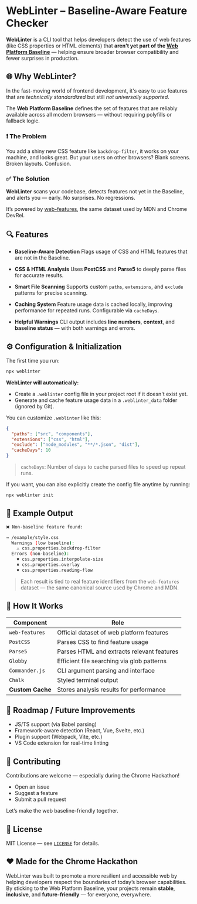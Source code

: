 # WebLinter – Baseline-Aware Feature Checker

**WebLinter** is a CLI tool that helps developers detect the use of web features (like CSS properties or HTML elements) that **aren’t yet part of the [Web Platform Baseline](https://developer.chrome.com/blog/web-platform-baseline/)** — helping ensure broader browser compatibility and fewer surprises in production.

## 🌐 Why WebLinter?

In the fast-moving world of frontend development, it's easy to use features that are *technically standardized* but still *not universally supported*.

The **Web Platform Baseline** defines the set of features that are reliably available across all modern browsers — without requiring polyfills or fallback logic.

### ❗ The Problem

You add a shiny new CSS feature like `backdrop-filter`, it works on your machine, and looks great. But your users on other browsers? Blank screens. Broken layouts. Confusion.

### ✅ The Solution

**WebLinter** scans your codebase, detects features not yet in the Baseline, and alerts you — early. No surprises. No regressions.

It’s powered by [web-features](https://github.com/web-platform-dx/web-features), the same dataset used by MDN and Chrome DevRel.

## 🔍 Features

* **Baseline-Aware Detection**
  Flags usage of CSS and HTML features that are not in the Baseline.

* **CSS & HTML Analysis**
  Uses **PostCSS** and **Parse5** to deeply parse files for accurate results.

* **Smart File Scanning**
  Supports custom `paths`, `extensions`, and `exclude` patterns for precise scanning.

* **Caching System**
  Feature usage data is cached locally, improving performance for repeated runs. Configurable via `cacheDays`.

* **Helpful Warnings**
  CLI output includes **line numbers**, **context**, and **baseline status** — with both warnings and errors.

## ⚙️ Configuration & Initialization

The first time you run:

```bash
npx weblinter
```

**WebLinter will automatically:**

* Create a `.weblinter` config file in your project root if it doesn't exist yet.
* Generate and cache feature usage data in a `.weblinter_data` folder (ignored by Git).

You can customize `.weblinter` like this:

```json
{
  "paths": ["src", "components"],
  "extensions": ["css", "html"],
  "exclude": ["node_modules", "**/*.json", "dist"],
  "cacheDays": 10
}
```

> `cacheDays`: Number of days to cache parsed files to speed up repeat runs.

If you want, you can also explicitly create the config file anytime by running:

```bash
npx weblinter init
```

## 🧪 Example Output

```bash
❌ Non-baseline feature found:

→ /example/style.css
  Warnings (low baseline):
    ⚠ css.properties.backdrop-filter
  Errors (non-baseline):
    ✖ css.properties.interpolate-size
    ✖ css.properties.overlay
    ✖ css.properties.reading-flow
```

> Each result is tied to real feature identifiers from the `web-features` dataset — the same canonical source used by Chrome and MDN.

## 🧱 How It Works

| Component        | Role                                       |
| ---------------- | ------------------------------------------ |
| `web-features`   | Official dataset of web platform features  |
| `PostCSS`        | Parses CSS to find feature usage           |
| `Parse5`         | Parses HTML and extracts relevant features |
| `Globby`         | Efficient file searching via glob patterns |
| `Commander.js`   | CLI argument parsing and interface         |
| `Chalk`          | Styled terminal output                     |
| **Custom Cache** | Stores analysis results for performance    |

## 🚧 Roadmap / Future Improvements

* JS/TS support (via Babel parsing)
* Framework-aware detection (React, Vue, Svelte, etc.)
* Plugin support (Webpack, Vite, etc.)
* VS Code extension for real-time linting

## 🤝 Contributing

Contributions are welcome — especially during the Chrome Hackathon!

* Open an issue
* Suggest a feature
* Submit a pull request

Let’s make the web baseline-friendly together.

## 📄 License

MIT License — see [`LICENSE`](./LICENSE) for details.

## ❤️ Made for the Chrome Hackathon

WebLinter was built to promote a more resilient and accessible web by helping developers respect the boundaries of today’s browser capabilities. By sticking to the Web Platform Baseline, your projects remain **stable**, **inclusive**, and **future-friendly** — for everyone, everywhere.
